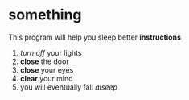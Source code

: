 # something

This program will help you sleep better
**instructions**
1. _turn off_ your lights
2. **close** the door
3. **close** your eyes
4. **clear** your mind
5. you will eventually fall _alseep_
